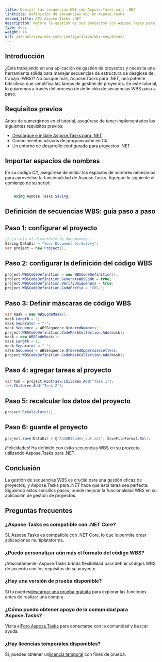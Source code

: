 ```yaml
---
title: Dominar las secuencias WBS con Aspose.Tasks para .NET
linktitle: Definición de secuencias WBS en Aspose.Tasks
second_title: API Aspose.Tasks .NET
description: Mejore la gestión de sus proyectos con Aspose.Tasks para .NET defina sin problemas secuencias WBS y mejore la eficiencia sin esfuerzo. #Aspose #Tareas #Proyecto MS
type: docs
weight: 16
url: /es/net/view-wbs-code-configuration/wbs-sequences/
---
```

## Introducción
¿Está trabajando en una aplicación de gestión de proyectos y necesita una herramienta sólida para manejar secuencias de estructura de desglose del trabajo (WBS)? No busque más, Aspose.Tasks para .NET, una potente biblioteca que simplifica las tareas de gestión de proyectos. En este tutorial, lo guiaremos a través del proceso de definición de secuencias WBS paso a paso.
## Requisitos previos
Antes de sumergirnos en el tutorial, asegúrese de tener implementados los siguientes requisitos previos:
- [Descargue e instale Aspose.Tasks para .NET](https://releases.aspose.com/tasks/net/)
- Conocimientos básicos de programación en C#.
- Un entorno de desarrollo configurado para proyectos .NET
## Importar espacios de nombres
En su código C#, asegúrese de incluir los espacios de nombres necesarios para aprovechar la funcionalidad de Aspose.Tasks. Agregue lo siguiente al comienzo de su script:
```csharp
    
    using Aspose.Tasks.Saving;
```
## Definición de secuencias WBS: guía paso a paso
## Paso 1: configurar el proyecto
```csharp
// La ruta al directorio de documentos.
String DataDir = "Your Document Directory";
var project = new Project();
```
## Paso 2: configurar la definición del código WBS
```csharp
project.WBSCodeDefinition = new WBSCodeDefinition();
project.WBSCodeDefinition.GenerateWBSCode = true;
project.WBSCodeDefinition.VerifyUniqueness = true;
project.WBSCodeDefinition.CodePrefix = "CRS-";
```
## Paso 3: Definir máscaras de código WBS
```csharp
var mask = new WBSCodeMask();
mask.Length = 2;
mask.Separator = "-";
mask.Sequence = WBSSequence.OrderedNumbers;
project.WBSCodeDefinition.CodeMaskCollection.Add(mask);
mask = new WBSCodeMask();
mask.Length = 1;
mask.Separator = "-";
mask.Sequence = WBSSequence.OrderedUppercaseLetters;
project.WBSCodeDefinition.CodeMaskCollection.Add(mask);
```
## Paso 4: agregar tareas al proyecto
```csharp
var tsk = project.RootTask.Children.Add("Task 1");
tsk.Children.Add("Task 2");
```
## Paso 5: recalcular los datos del proyecto
```csharp
project.Recalculate();
```
## Paso 6: guarde el proyecto
```csharp
project.Save(DataDir + @"AddWBSCodes_out.xml", SaveFileFormat.Xml);
```
¡Felicidades! Ha definido con éxito secuencias WBS en su proyecto utilizando Aspose.Tasks para .NET.
## Conclusión
La gestión de secuencias WBS es crucial para una gestión eficaz de proyectos, y Aspose.Tasks para .NET hace que esta tarea sea perfecta. Siguiendo estos sencillos pasos, puede mejorar la funcionalidad WBS en su aplicación de gestión de proyectos.
## Preguntas frecuentes
### ¿Aspose.Tasks es compatible con .NET Core?
Sí, Aspose.Tasks es compatible con .NET Core, lo que le permite crear aplicaciones multiplataforma.
### ¿Puedo personalizar aún más el formato del código WBS?
¡Absolutamente! Aspose.Tasks brinda flexibilidad para definir códigos WBS de acuerdo con los requisitos de su proyecto.
### ¿Hay una versión de prueba disponible?
 Sí tu puedes[descargar una prueba gratuita](https://releases.aspose.com/) para explorar las funciones antes de realizar una compra.
### ¿Cómo puedo obtener apoyo de la comunidad para Aspose.Tasks?
 Visita el[Foro Aspose.Tasks](https://forum.aspose.com/c/tasks/15) para conectarse con la comunidad y buscar ayuda.
### ¿Hay licencias temporales disponibles?
 Sí, puedes obtener un[licencia temporal](https://purchase.aspose.com/temporary-license/) con fines de prueba.